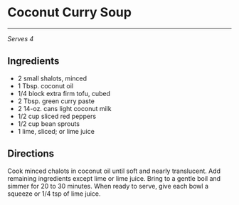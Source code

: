 # Coconut Curry Soup
---
*Serves 4*

## Ingredients

- 2 small shalots, minced
- 1 Tbsp. coconut oil
- 1/4 block extra firm tofu, cubed
- 2 Tbsp. green curry paste
- 2 14-oz. cans light coconut milk
- 1/2 cup sliced red peppers
- 1/2 cup bean sprouts
- 1 lime, sliced; or lime juice

## Directions

Cook minced chalots in coconut oil until soft and nearly translucent. Add remaining ingredients except lime or lime juice. Bring to a gentle boil and simmer for 20 to 30 minutes. When ready to serve, give each bowl a squeeze or 1/4 tsp of lime juice.